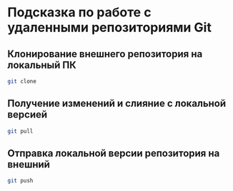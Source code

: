 # Подсказка по работе с удаленными репозиториями Git

## Клонирование внешнего репозитория на локальный ПК
```sh
git clone
```

## Получение изменений и слияние с локальной версией
```sh
git pull
```

## Отправка локальной версии репозитория на внешний
```sh
git push
```
